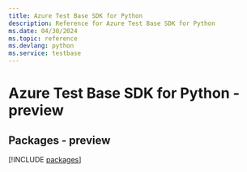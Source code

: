 ```yaml
---
title: Azure Test Base SDK for Python
description: Reference for Azure Test Base SDK for Python
ms.date: 04/30/2024
ms.topic: reference
ms.devlang: python
ms.service: testbase
---
```

# Azure Test Base SDK for Python - preview
## Packages - preview
[!INCLUDE [packages](test-base-index.md)]